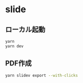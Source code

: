# slide

## ローカル起動

```bash
yarn
yarn dev
```

## PDF作成

```bash
yarn slidev export --with-clicks
```
